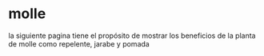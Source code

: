 # molle
la siguiente pagina tiene el propósito de mostrar los beneficios de la planta de molle como repelente, jarabe y pomada
